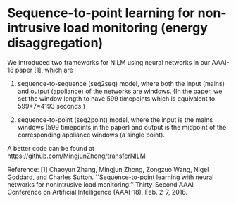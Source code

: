 # Sequence-to-point learning for non-intrusive load monitoring (energy disaggregation)

We introduced two frameworks for NILM using neural networks in our AAAI-18 paper [1], which are

1. sequence-to-sequence (seq2seq) model, where both the input (mains) and output (appliance) of the networks are windows. (In the paper, we set the window length to have 599 timepoints which is equivalent to 599*7=4193 seconds.)

2. sequence-to-point (seq2point) model, where the input is the mains windows (599 timepoints in the paper) and output is the midpoint of the corresponding appliance windows (a single point).

A better code can be found at https://github.com/MingjunZhong/transferNILM

Reference:
[1] Chaoyun Zhang, Mingjun Zhong, Zongzuo Wang, Nigel Goddard, and Charles Sutton. ``Sequence-to-point learning with neural networks for nonintrusive load monitoring.’’ Thirty-Second AAAI Conference on Artificial Intelligence (AAAI-18), Feb. 2-7, 2018.
